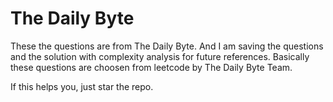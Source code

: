 # The Daily Byte

These the questions are from The Daily Byte. And I am saving the questions and the solution with complexity analysis for future references. Basically these questions are choosen from leetcode by The Daily Byte Team.

If this helps you, just star the repo.